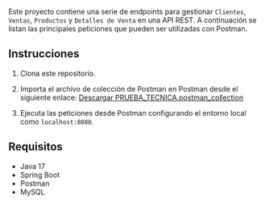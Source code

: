 Este proyecto contiene una serie de endpoints para gestionar `Clientes`, `Ventas`, `Productos` y `Detalles de Venta` en una API REST. A continuación se listan las principales peticiones que pueden ser utilizadas con Postman.

## Instrucciones

1. Clona este repositorio.
2. Importa el archivo de colección de Postman en Postman desde el siguiente enlace:
   [Descargar PRUEBA_TECNICA.postman_collection](https://github.com/Jhieyme/PruebaTecnica/blob/main/postman/PRUEBA_TECNICA.postman_collection.json)

3. Ejecuta las peticiones desde Postman configurando el entorno local como `localhost:8080`.

## Requisitos

- Java 17
- Spring Boot
- Postman
- MySQL

